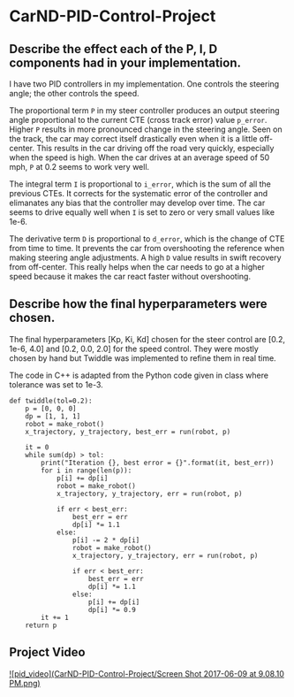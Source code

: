 # CarND-PID-Control-Project

## Describe the effect each of the P, I, D components had in your implementation.

I have two PID controllers in my implementation. One controls the steering angle; the other controls the speed. 

The proportional term `P` in my steer controller produces an output steering angle proportional to the current CTE (cross track error) value `p_error`. Higher `P` results in more pronounced change in the steering angle. Seen on the track, the car may correct itself drastically even when it is a little off-center. This results in the car driving off the road very quickly, especially when the speed is high. When the car drives at an average speed of 50 mph, `P` at 0.2 seems to work very well.  

The integral term `I` is proportional to `i_error`, which is the sum of all the previous CTEs. It corrects for the systematic error of the controller and elimanates any bias that the controller may develop over time. The car seems to drive equally well when `I` is set to zero or very small values like 1e-6. 

The derivative term `D` is proportional to `d_error`, which is the change of CTE from time to time. It prevents the car from overshooting the reference when making steering angle adjustments. A high `D` value results in swift recovery from off-center. This really helps when the car needs to go at a higher speed because it makes the car react faster without overshooting. 

## Describe how the final hyperparameters were chosen.

The final hyperparameters [Kp, Ki, Kd] chosen for the steer control are [0.2, 1e-6, 4.0] and [0.2, 0.0, 2.0] for the speed control. They were mostly chosen by hand but Twiddle was implemented to refine them in real time.  

The code in C++ is adapted from the Python code given in class where tolerance was set to 1e-3.  

```
def twiddle(tol=0.2): 
    p = [0, 0, 0]
    dp = [1, 1, 1]
    robot = make_robot()
    x_trajectory, y_trajectory, best_err = run(robot, p)

    it = 0
    while sum(dp) > tol:
        print("Iteration {}, best error = {}".format(it, best_err))
        for i in range(len(p)):
            p[i] += dp[i]
            robot = make_robot()
            x_trajectory, y_trajectory, err = run(robot, p)

            if err < best_err:
                best_err = err
                dp[i] *= 1.1
            else:
                p[i] -= 2 * dp[i]
                robot = make_robot()
                x_trajectory, y_trajectory, err = run(robot, p)

                if err < best_err:
                    best_err = err
                    dp[i] *= 1.1
                else:
                    p[i] += dp[i]
                    dp[i] *= 0.9
        it += 1
    return p
```
## Project Video

[![pid_video](CarND-PID-Control-Project/Screen Shot 2017-06-09 at 9.08.10 PM.png)](https://youtu.be/EHFHzK1hJJE)
